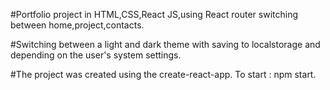 #Portfolio project in HTML,CSS,React JS,using React router switching between home,project,contacts.

#Switching between a light and dark theme with saving to localstorage and depending on the user's system settings.

#The project was created using the create-react-app.
To start : npm start.